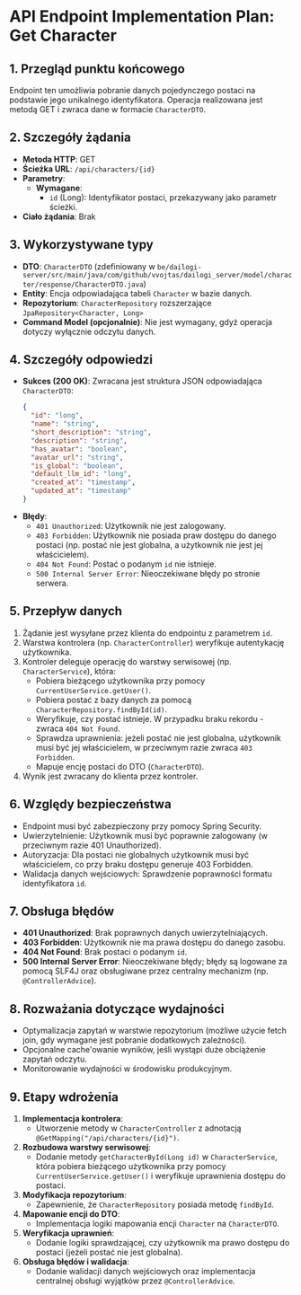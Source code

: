 # API Endpoint Implementation Plan: Get Character

## 1. Przegląd punktu końcowego
Endpoint ten umożliwia pobranie danych pojedynczego postaci na podstawie jego unikalnego identyfikatora. Operacja realizowana jest metodą GET i zwraca dane w formacie `CharacterDTO`.

## 2. Szczegóły żądania
- **Metoda HTTP**: GET
- **Ścieżka URL**: `/api/characters/{id}`
- **Parametry**:
  - **Wymagane**:
    - `id` (Long): Identyfikator postaci, przekazywany jako parametr ścieżki.
- **Ciało żądania**: Brak

## 3. Wykorzystywane typy
- **DTO**: `CharacterDTO` (zdefiniowany w `be/dailogi-server/src/main/java/com/github/vvojtas/dailogi_server/model/character/response/CharacterDTO.java`)
- **Entity**: Encja odpowiadająca tabeli `Character` w bazie danych.
- **Repozytorium**: `CharacterRepository` rozszerzające `JpaRepository<Character, Long>`
- **Command Model (opcjonalnie)**: Nie jest wymagany, gdyż operacja dotyczy wyłącznie odczytu danych.

## 4. Szczegóły odpowiedzi
- **Sukces (200 OK)**: Zwracana jest struktura JSON odpowiadająca `CharacterDTO`:
  ```json
  {
    "id": "long",
    "name": "string",
    "short_description": "string",
    "description": "string",
    "has_avatar": "boolean",
    "avatar_url": "string",
    "is_global": "boolean",
    "default_llm_id": "long",
    "created_at": "timestamp",
    "updated_at": "timestamp"
  }
  ```
- **Błędy**:
  - `401 Unauthorized`: Użytkownik nie jest zalogowany.
  - `403 Forbidden`: Użytkownik nie posiada praw dostępu do danego postaci (np. postać nie jest globalna, a użytkownik nie jest jej właścicielem).
  - `404 Not Found`: Postać o podanym `id` nie istnieje.
  - `500 Internal Server Error`: Nieoczekiwane błędy po stronie serwera.

## 5. Przepływ danych
1. Żądanie jest wysyłane przez klienta do endpointu z parametrem `id`.
2. Warstwa kontrolera (np. `CharacterController`) weryfikuje autentykację użytkownika.
3. Kontroler deleguje operację do warstwy serwisowej (np. `CharacterService`), która:
   - Pobiera bieżącego użytkownika przy pomocy `CurrentUserService.getUser()`.
   - Pobiera postać z bazy danych za pomocą `CharacterRepository.findById(id)`.
   - Weryfikuje, czy postać istnieje. W przypadku braku rekordu - zwraca `404 Not Found`.
   - Sprawdza uprawnienia: jeżeli postać nie jest globalna, użytkownik musi być jej właścicielem, w przeciwnym razie zwraca `403 Forbidden`.
   - Mapuje encję postaci do DTO (`CharacterDTO`).
4. Wynik jest zwracany do klienta przez kontroler.

## 6. Względy bezpieczeństwa
- Endpoint musi być zabezpieczony przy pomocy Spring Security.
- Uwierzytelnienie: Użytkownik musi być poprawnie zalogowany (w przeciwnym razie 401 Unauthorized).
- Autoryzacja: Dla postaci nie globalnych użytkownik musi być właścicielem, co przy braku dostępu generuje 403 Forbidden.
- Walidacja danych wejściowych: Sprawdzenie poprawności formatu identyfikatora `id`.

## 7. Obsługa błędów
- **401 Unauthorized**: Brak poprawnych danych uwierzytelniających.
- **403 Forbidden**: Użytkownik nie ma prawa dostępu do danego zasobu.
- **404 Not Found**: Brak postaci o podanym `id`.
- **500 Internal Server Error**: Nieoczekiwane błędy; błędy są logowane za pomocą SLF4J oraz obsługiwane przez centralny mechanizm (np. `@ControllerAdvice`).

## 8. Rozważania dotyczące wydajności
- Optymalizacja zapytań w warstwie repozytorium (możliwe użycie fetch join, gdy wymagane jest pobranie dodatkowych zależności).
- Opcjonalne cache'owanie wyników, jeśli wystąpi duże obciążenie zapytań odczytu.
- Monitorowanie wydajności w środowisku produkcyjnym.

## 9. Etapy wdrożenia
1. **Implementacja kontrolera**:
   - Utworzenie metody w `CharacterController` z adnotacją `@GetMapping("/api/characters/{id}")`.
2. **Rozbudowa warstwy serwisowej**:
   - Dodanie metody `getCharacterById(Long id)` w `CharacterService`, która pobiera bieżącego użytkownika przy pomocy `CurrentUserService.getUser()` i weryfikuje uprawnienia dostępu do postaci.
3. **Modyfikacja repozytorium**:
   - Zapewnienie, że `CharacterRepository` posiada metodę `findById`.
4. **Mapowanie encji do DTO**:
   - Implementacja logiki mapowania encji `Character` na `CharacterDTO`.
5. **Weryfikacja uprawnień**:
   - Dodanie logiki sprawdzającej, czy użytkownik ma prawo dostępu do postaci (jeżeli postać nie jest globalna).
6. **Obsługa błędów i walidacja**:
   - Dodanie walidacji danych wejściowych oraz implementacja centralnej obsługi wyjątków przez `@ControllerAdvice`.